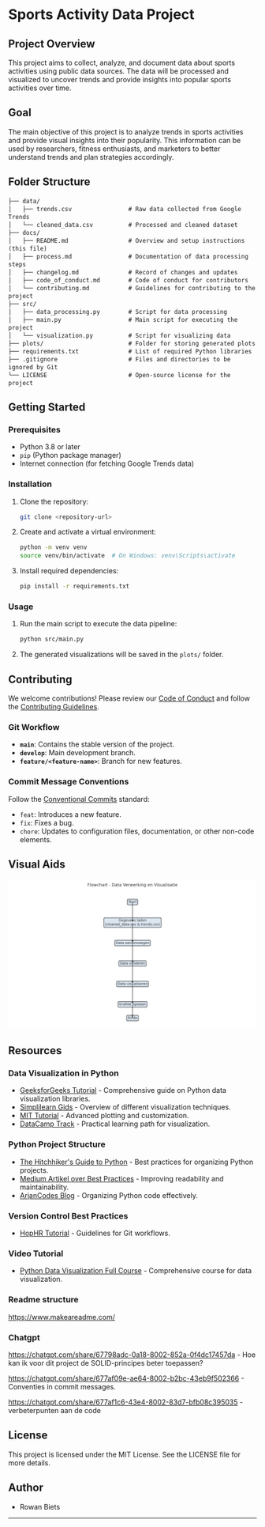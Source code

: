 # Sports Activity Data Project

## Project Overview
This project aims to collect, analyze, and document data about sports activities using public data sources. The data will be processed and visualized to uncover trends and provide insights into popular sports activities over time.

## Goal
The main objective of this project is to analyze trends in sports activities and provide visual insights into their popularity. This information can be used by researchers, fitness enthusiasts, and marketers to better understand trends and plan strategies accordingly.

## Folder Structure
```
├── data/
│   ├── trends.csv                # Raw data collected from Google Trends
│   └── cleaned_data.csv          # Processed and cleaned dataset
├── docs/
│   ├── README.md                 # Overview and setup instructions (this file)
│   ├── process.md                # Documentation of data processing steps
│   ├── changelog.md              # Record of changes and updates
│   ├── code_of_conduct.md        # Code of conduct for contributors
│   └── contributing.md           # Guidelines for contributing to the project
├── src/
│   ├── data_processing.py        # Script for data processing
│   ├── main.py                   # Main script for executing the project
│   └── visualization.py          # Script for visualizing data
├── plots/                        # Folder for storing generated plots
├── requirements.txt              # List of required Python libraries
├── .gitignore                    # Files and directories to be ignored by Git
└── LICENSE                       # Open-source license for the project
```

## Getting Started

### Prerequisites
- Python 3.8 or later
- `pip` (Python package manager)
- Internet connection (for fetching Google Trends data)

### Installation
1. Clone the repository:
   ```bash
   git clone <repository-url>
   ```
2. Create and activate a virtual environment:
   ```bash
   python -m venv venv
   source venv/bin/activate  # On Windows: venv\Scripts\activate
   ```
3. Install required dependencies:
   ```bash
   pip install -r requirements.txt
   ```

### Usage
1. Run the main script to execute the data pipeline:
   ```bash
   python src/main.py
   ```
2. The generated visualizations will be saved in the `plots/` folder.

## Contributing
We welcome contributions! Please review our [Code of Conduct](docs/code_of_conduct.md) and follow the [Contributing Guidelines](docs/contributing.md).

### Git Workflow
- **`main`**: Contains the stable version of the project.
- **`develop`**: Main development branch.
- **`feature/<feature-name>`**: Branch for new features.

### Commit Message Conventions
Follow the [Conventional Commits](https://www.conventionalcommits.org/) standard:
- `feat`: Introduces a new feature.
- `fix`: Fixes a bug.
- `chore`: Updates to configuration files, documentation, or other non-code elements.

## Visual Aids
![Data Flowchart](docs/dataflow_flowchart.png)

## Resources
### Data Visualization in Python
- [GeeksforGeeks Tutorial](https://www.geeksforgeeks.org/python-data-visualization-tutorial/?utm_source=chatgpt.com) - Comprehensive guide on Python data visualization libraries.
- [Simplilearn Gids](https://www.simplilearn.com/tutorials/python-tutorial/data-visualization-in-python?utm_source=chatgpt.com) - Overview of different visualization techniques.
- [MIT Tutorial](https://www.mit.edu/~amidi/teaching/data-science-tools/tutorial/data-visualization-with-python/?utm_source=chatgpt.com) - Advanced plotting and customization.
- [DataCamp Track](https://www.datacamp.com/tracks/data-visualization-with-python?utm_source=chatgpt.com) - Practical learning path for visualization.

### Python Project Structure
- [The Hitchhiker's Guide to Python](https://docs.python-guide.org/writing/structure/?utm_source=chatgpt.com) - Best practices for organizing Python projects.
- [Medium Artikel over Best Practices](https://medium.com/%40kuldeepkumawat195/best-practices-in-structuring-python-projects-c7232c9304b0?utm_source=chatgpt.com) - Improving readability and maintainability.
- [ArjanCodes Blog](https://arjancodes.com/blog/organizing-python-code-with-packages-and-modules/?utm_source=chatgpt.com) - Organizing Python code effectively.

### Version Control Best Practices
- [HopHR Tutorial](https://www.hophr.com/tutorial-page/best-practices-version-control-python-projects-step-by-step-guide?utm_source=chatgpt.com) - Guidelines for Git workflows.

### Video Tutorial
- [Python Data Visualization Full Course](https://www.youtube.com/watch?v=q68Qundmans&utm_source=chatgpt.com) - Comprehensive course for data visualization.

### Readme structure
https://www.makeareadme.com/

### Chatgpt
https://chatgpt.com/share/67798adc-0a18-8002-852a-0f4dc17457da - Hoe kan ik voor dit project de SOLID-principes beter toepassen?

https://chatgpt.com/share/677af09e-ae64-8002-b2bc-43eb9f502366 - Conventies in commit messages.

https://chatgpt.com/share/677af1c6-43e4-8002-83d7-bfb08c395035 - verbeterpunten aan de code 


## License
This project is licensed under the MIT License. See the LICENSE file for more details.

## Author
- Rowan Biets
---

